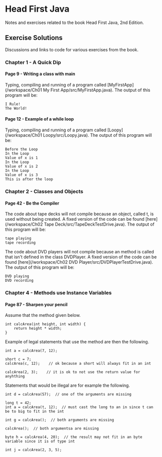 # Head First Java
Notes and exercises related to the book Head First Java, 2nd Edition.

## Exercise Solutions
Discussions and links to code for various exercises from the book.  
### Chapter 1 - A Quick Dip
#### Page 9 - Writing a class with main  
Typing, compiling and running of a program called [MyFirstApp](/workspace/Ch01 My First App/src/MyFirstApp.java). The output of this program will be:  
```
I Rule!
The World!
```
#### Page 12 - Example of a while loop  
Typing, compiling and running of a program called [Loopy](/workspace/Ch01 Loopy/src/Loopy.java). The output of this program will be:  
```
Before the Loop
In the Loop
Value of x is 1
In the Loop
Value of x is 2
In the Loop
Value of x is 3
This is after the loop
```

### Chapter 2 - Classes and Objects  

#### Page 42 - Be the Compiler
The code about tape decks will not compile because an object, called t, is used without being created. A fixed version of the code can be found [here](/workspace/Ch02 Tape Deck/src/TapeDeckTestDrive.java). The output of this program will be:  
```
tape playing
tape recording
```

The code about DVD players will not compile because an method is called that isn't defined in the class DVDPlayer. A fixed version of the code can be found [here](/workspace/Ch02 DVD Player/src/DVDPlayerTestDrive.java). The output of this program will be:  
```
DVD playing
DVD recording
```

### Chapter 4 - Methods use Instance Variables

#### Page 87 - Sharpen your pencil  
Assume that the method given below.  
```
int calcArea(int height, int width) {
	return height * width;
}
```
Example of legal statements that use the method are then the following.  
```
int a = calcArea(7, 12);
```
```
short c = 7;
calcArea(c, 12);    // ok because a short will always fit in an int  
```
```
calcArea(2, 3);    // it is ok to not use the return value for anyhthing
```
Statements that would be illegal are for example the following.  
```
int d = calcArea(57);  // one of the arguments are missing 
```
```
long t = 42;
int a = calcArea(t, 12);  // must cast the long to an in since t can be to big to fit in the int
```
```
int g = calcArea();	 // both arguments are missing
```
```
calcArea();  // both argumentsa are missing
```
```
byte h = calcArea(4, 20);  // the result may not fit in an byte variable since it is of type int
```
```
int j = calcArea(2, 3, 5);
```
